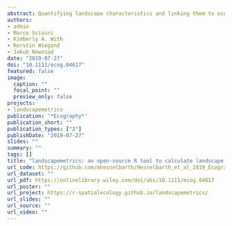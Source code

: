 ```yaml
---
abstract: Quantifying landscape characteristics and linking them to ecological processes is one of the central goals of landscape ecology. Landscape metrics are a widely used tool for the analysis of patch‐based, discrete land‐cover classes. Existing software to calculate landscape metrics has several constraints, such as being limited to a single platform, not being open‐source, or involving a complicated integration into large workflows. We present landscapemetrics, an open‐source R package that overcomes many constraints of existing landscape metric software. The package includes an extensive collection of commonly used landscape metrics in a tidy workflow. To facilitate the integration into large workflows, landscapemetrics is based on a well‐established spatial framework in R. This allows pre‐processing of land‐cover maps or further statistical analysis without importing and exporting the data from and to different software environments. Additionally, the package provides many utility functions to visualize, extract, and sample landscape metrics. Lastly, we provide building‐blocks to motivate the development and integration of new metrics in the future. We demonstrate the usage and advantages of landscapemetrics by analysing the influence of different sampling schemes on the estimation of landscape metrics. In so doing, we demonstrate the many advantages of the package, especially its easy integration into large workflows. These new developments should help with the integration of landscape analysis in ecological research, given that ecologists are increasingly using R for the statistical analysis, modelling, and visualization of spatial data.
authors:
- admin
- Marco Sciaini
- Kimberly A. With
- Kerstin Wiegand
- Jakub Nowosad
date: "2019-07-27"
doi: "10.1111/ecog.04617"
featured: false
image:
  caption: ""
  focal_point: ""
  preview_only: false
projects:
- landscapemetrics
publication: '*Ecography*'
publication_short: ""
publication_types: ["2"]
publishDate: "2019-07-27"
slides: ""
summary: ""
tags: []
title: "landscapemetrics: an open‐source R tool to calculate landscape metrics"
url_code: https://github.com/mhesselbarth/Hesselbarth_et_al_2019_Ecography
url_dataset: ""
url_pdf: https://onlinelibrary.wiley.com/doi/abs/10.1111/ecog.04617
url_poster: ""
url_project: https://r-spatialecology.github.io/landscapemetrics/
url_slides: ""
url_source: ""
url_video: ""
---
```


